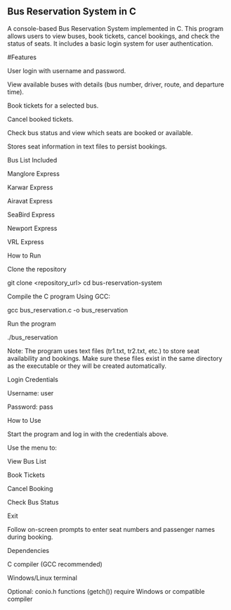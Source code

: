 ## Bus Reservation System in C

A console-based Bus Reservation System implemented in C. This program allows users to view buses, book tickets, cancel bookings, and check the status of seats. It includes a basic login system for user authentication.

#Features

User login with username and password.

View available buses with details (bus number, driver, route, and departure time).

Book tickets for a selected bus.

Cancel booked tickets.

Check bus status and view which seats are booked or available.

Stores seat information in text files to persist bookings.

Bus List Included

Manglore Express

Karwar Express

Airavat Express

SeaBird Express

Newport Express

VRL Express

How to Run

Clone the repository

git clone <repository_url>
cd bus-reservation-system


Compile the C program
Using GCC:

gcc bus_reservation.c -o bus_reservation


Run the program

./bus_reservation


Note: The program uses text files (tr1.txt, tr2.txt, etc.) to store seat availability and bookings. Make sure these files exist in the same directory as the executable or they will be created automatically.

Login Credentials

Username: user

Password: pass

How to Use

Start the program and log in with the credentials above.

Use the menu to:

View Bus List

Book Tickets

Cancel Booking

Check Bus Status

Exit

Follow on-screen prompts to enter seat numbers and passenger names during booking.

Dependencies

C compiler (GCC recommended)

Windows/Linux terminal

Optional: conio.h functions (getch()) require Windows or compatible compiler
